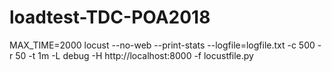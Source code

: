 # loadtest-TDC-POA2018


MAX_TIME=2000 locust --no-web --print-stats --logfile=logfile.txt -c 500 -r 50 -t 1m -L debug -H http://localhost:8000 -f locustfile.py
